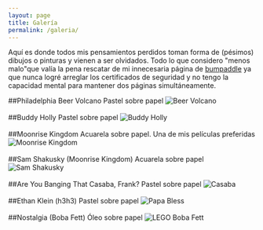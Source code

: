 ```yaml
---
layout: page
title: Galería
permalink: /galeria/
---
```

Aquí es donde todos mis pensamientos perdidos toman forma de (pésimos) dibujos o pinturas y vienen a ser olvidados. Todo lo que considero "menos malo"que valía la pena rescatar de mi innecesaria página de [bumpaddle](http://www.bumpaddle.com) ya que nunca logré arreglar los certificados de seguridad y no tengo la capacidad mental para mantener dos páginas simultáneamente.

##Philadelphia Beer Volcano
Pastel sobre papel
![Beer Volcano](https://i.imgur.com/CXnXl0o.jpg)
<br>
<br>
##Buddy Holly
Pastel sobre papel
![Buddy Holly](https://i.imgur.com/RyjnS0H.jpg)
<br>
<br>
##Moonrise Kingdom
Acuarela sobre papel. Una de mis películas preferidas
![Moonrise Kingdom](https://i.imgur.com/ZPyklyy.jpg)
<br>
<br>
##Sam Shakusky (Moonrise Kingdom)
Acuarela sobre papel
![Sam Shakusky](https://i.imgur.com/5U4DW7T.jpg)
<br>
<br>
##Are You Banging That Casaba, Frank?
Pastel sobre papel
![Casaba](https://i.imgur.com/jedEyJ3.jpg)
<br>
<br>
##Ethan Klein (h3h3)
Pastel sobre papel
![Papa Bless](https://i.imgur.com/kzCf3vt.jpg)
<br>
<br>
##Nostalgia (Boba Fett)
Óleo sobre papel
![LEGO Boba Fett](https://i.imgur.com/akH6jsT.jpg)